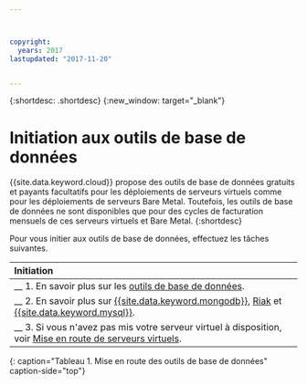 ```yaml
---



copyright:
  years: 2017
lastupdated: "2017-11-20"


---
```


{:shortdesc: .shortdesc}
{:new_window: target="_blank"}

# Initiation aux outils de base de données

{{site.data.keyword.cloud}} propose des outils de base de données gratuits et payants facultatifs pour les déploiements de serveurs virtuels comme pour les déploiements de serveurs Bare Metal. Toutefois, les outils de base de données ne sont disponibles que pour des cycles de facturation mensuels de ces serveurs virtuels et Bare Metal. {:shortdesc}

Pour vous initier aux outils de base de données, effectuez les tâches suivantes.

| Initiation       |
|:------------------|
| __ 1. En savoir plus sur les [outils de base de données](database-tools-about.html). |
| __ 2. En savoir plus sur [{{site.data.keyword.mongodb}}](mongodb-topic-description.html), [Riak](riak.html) et [{{site.data.keyword.mysql}}](postgresql-security-best-practices.html). |
| __ 3. Si vous n'avez pas mis votre serveur virtuel à disposition, voir [Mise en route de serveurs virtuels](docs/vsi/vsi_index.html).  |
{: caption="Tableau 1. Mise en route des outils de base de données" caption-side="top"}
